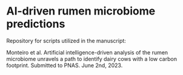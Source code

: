 # AI-driven rumen microbiome predictions

Repository for scripts utilized in the manuscript:

Monteiro et al. Artificial intelligence-driven analysis of the rumen microbiome unravels a path to identify dairy cows with a low carbon footprint. Submitted to PNAS. June 2nd, 2023.

